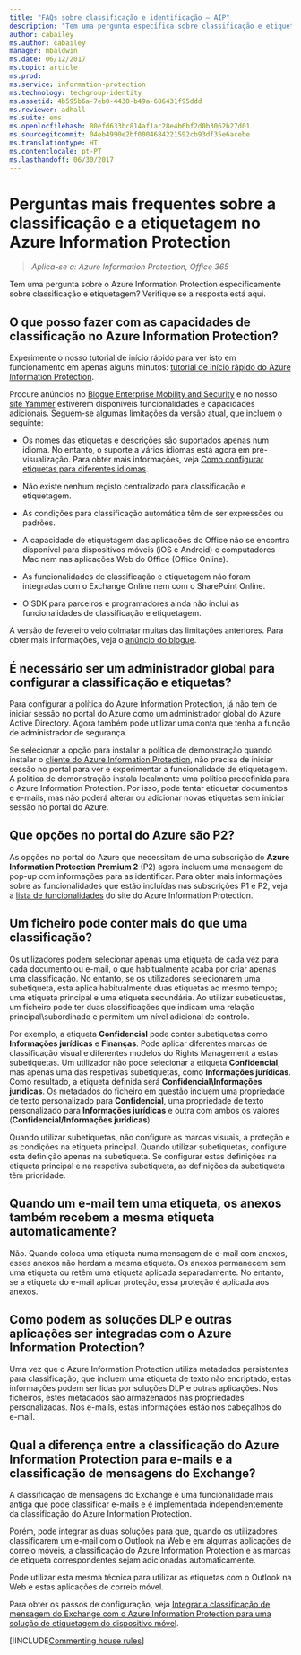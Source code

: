 ```yaml
---
title: "FAQs sobre classificação e identificação – AIP"
description: "Tem uma pergunta específica sobre classificação e etiquetagem através do Azure Information Protection? Verifique se a resposta está aqui."
author: cabailey
ms.author: cabailey
manager: mbaldwin
ms.date: 06/12/2017
ms.topic: article
ms.prod: 
ms.service: information-protection
ms.technology: techgroup-identity
ms.assetid: 4b595b6a-7eb0-4438-b49a-686431f95ddd
ms.reviewer: adhall
ms.suite: ems
ms.openlocfilehash: 80efd633bc814af1ac28e4b6bf2d0b3062b27d01
ms.sourcegitcommit: 04eb4990e2bf0004684221592cb93df35e6acebe
ms.translationtype: HT
ms.contentlocale: pt-PT
ms.lasthandoff: 06/30/2017
---
```

<a id="frequently-asked-questions-about-classification-and-labeling-in-azure-information-protection" class="xliff"></a>

# Perguntas mais frequentes sobre a classificação e a etiquetagem no Azure Information Protection

>*Aplica-se a: Azure Information Protection, Office 365*

Tem uma pergunta sobre o Azure Information Protection especificamente sobre classificação e etiquetagem?  Verifique se a resposta está aqui. 

<a id="what-can-i-do-with-the-classification-capabilities-in-azure-information-protection" class="xliff"></a>

## O que posso fazer com as capacidades de classificação no Azure Information Protection?

Experimente o nosso tutorial de início rápido para ver isto em funcionamento em apenas alguns minutos: [tutorial de início rápido do Azure Information Protection](infoprotect-quick-start-tutorial.md).

Procure anúncios no [Blogue Enterprise Mobility and Security](https://blogs.technet.microsoft.com/enterprisemobility/?product=azure-information-protection) e no nosso [site Yammer](https://www.yammer.com/askipteam/#/threads/inGroup?type=in_group&feedId=8652489&view=all) estiverem disponíveis funcionalidades e capacidades adicionais. Seguem-se algumas limitações da versão atual, que incluem o seguinte:

- Os nomes das etiquetas e descrições são suportados apenas num idioma. No entanto, o suporte a vários idiomas está agora em pré-visualização. Para obter mais informações, veja [Como configurar etiquetas para diferentes idiomas](../deploy-use/configure-policy-languages.md).

- Não existe nenhum registo centralizado para classificação e etiquetagem.

- As condições para classificação automática têm de ser expressões ou padrões.

- A capacidade de etiquetagem das aplicações do Office não se encontra disponível para dispositivos móveis (iOS e Android) e computadores Mac nem nas aplicações Web do Office (Office Online).

- As funcionalidades de classificação e etiquetagem não foram integradas com o Exchange Online nem com o SharePoint Online.

- O SDK para parceiros e programadores ainda não inclui as funcionalidades de classificação e etiquetagem.

A versão de fevereiro veio colmatar muitas das limitações anteriores. Para obter mais informações, veja o [anúncio do blogue](https://blogs.technet.microsoft.com/enterprisemobility/2017/02/08/azure-information-protection-december-update-moves-to-general-availability/).

<a id="do-i-need-to-be-a-global-admin-to-configure-classification-and-labels" class="xliff"></a>

## É necessário ser um administrador global para configurar a classificação e etiquetas?

Para configurar a política do Azure Information Protection, já não tem de iniciar sessão no portal do Azure como um administrador global do Azure Active Directory. Agora também pode utilizar uma conta que tenha a função de administrador de segurança.

Se selecionar a opção para instalar a política de demonstração quando instalar o [cliente do Azure Information Protection](https://www.microsoft.com/en-us/download/details.aspx?id=53018), não precisa de iniciar sessão no portal para ver e experimentar a funcionalidade de etiquetagem. A política de demonstração instala localmente uma política predefinida para o Azure Information Protection. Por isso, pode tentar etiquetar documentos e e-mails, mas não poderá alterar ou adicionar novas etiquetas sem iniciar sessão no portal do Azure. 

<a id="which-options-in-the-azure-portal-are-p2" class="xliff"></a>

## Que opções no portal do Azure são P2?

As opções no portal do Azure que necessitam de uma subscrição do **Azure Information Protection Premium 2** (P2) agora incluem uma mensagem de pop-up com informações para as identificar. Para obter mais informações sobre as funcionalidades que estão incluídas nas subscrições P1 e P2, veja a [lista de funcionalidades](https://www.microsoft.com/cloud-platform/azure-information-protection-features) do site do Azure Information Protection.

<a id="can-a-file-have-more-than-one-classification" class="xliff"></a>

## Um ficheiro pode conter mais do que uma classificação?

Os utilizadores podem selecionar apenas uma etiqueta de cada vez para cada documento ou e-mail, o que habitualmente acaba por criar apenas uma classificação. No entanto, se os utilizadores selecionarem uma subetiqueta, esta aplica habitualmente duas etiquetas ao mesmo tempo; uma etiqueta principal e uma etiqueta secundária. Ao utilizar subetiquetas, um ficheiro pode ter duas classificações que indicam uma relação principal\subordinado e permitem um nível adicional de controlo.

Por exemplo, a etiqueta **Confidencial** pode conter subetiquetas como **Informações jurídicas** e **Finanças**. Pode aplicar diferentes marcas de classificação visual e diferentes modelos do Rights Management a estas subetiquetas. Um utilizador não pode selecionar a etiqueta **Confidencial**, mas apenas uma das respetivas subetiquetas, como **Informações jurídicas**. Como resultado, a etiqueta definida será **Confidencial\Informações jurídicas**. Os metadados do ficheiro em questão incluem uma propriedade de texto personalizado para **Confidencial**, uma propriedade de texto personalizado para **Informações jurídicas** e outra com ambos os valores (**Confidencial/Informações jurídicas**). 

Quando utilizar subetiquetas, não configure as marcas visuais, a proteção e as condições na etiqueta principal. Quando utilizar subetiquetas, configure esta definição apenas na subetiqueta. Se configurar estas definições na etiqueta principal e na respetiva subetiqueta, as definições da subetiqueta têm prioridade.

<a id="when-an-email-is-labeled-do-any-attachments-automatically-get-the-same-labeling" class="xliff"></a>

## Quando um e-mail tem uma etiqueta, os anexos também recebem a mesma etiqueta automaticamente?

Não. Quando coloca uma etiqueta numa mensagem de e-mail com anexos, esses anexos não herdam a mesma etiqueta. Os anexos permanecem sem uma etiqueta ou retêm uma etiqueta aplicada separadamente. No entanto, se a etiqueta do e-mail aplicar proteção, essa proteção é aplicada aos anexos.

<a id="how-can-dlp-solutions-and-other-applications-integrate-with-azure-information-protection" class="xliff"></a>

## Como podem as soluções DLP e outras aplicações ser integradas com o Azure Information Protection?

Uma vez que o Azure Information Protection utiliza metadados persistentes para classificação, que incluem uma etiqueta de texto não encriptado, estas informações podem ser lidas por soluções DLP e outras aplicações. Nos ficheiros, estes metadados são armazenados nas propriedades personalizadas. Nos e-mails, estas informações estão nos cabeçalhos do e-mail.

<a id="how-is-azure-information-protection-classification-for-emails-different-from-exchange-message-classification" class="xliff"></a>

## Qual a diferença entre a classificação do Azure Information Protection para e-mails e a classificação de mensagens do Exchange?

A classificação de mensagens do Exchange é uma funcionalidade mais antiga que pode classificar e-mails e é implementada independentemente da classificação do Azure Information Protection. 

Porém, pode integrar as duas soluções para que, quando os utilizadores classificarem um e-mail com o Outlook na Web e em algumas aplicações de correio móveis, a classificação do Azure Information Protection e as marcas de etiqueta correspondentes sejam adicionadas automaticamente. 

Pode utilizar esta mesma técnica para utilizar as etiquetas com o Outlook na Web e estas aplicações de correio móvel.

Para obter os passos de configuração, veja [Integrar a classificação de mensagem do Exchange com o Azure Information Protection para uma solução de etiquetagem do dispositivo móvel](../rms-client/client-admin-guide-customizations.md#integration-with-exchange-message-classification-for-a-mobile-device-labeling-solution). 



[!INCLUDE[Commenting house rules](../includes/houserules.md)]
